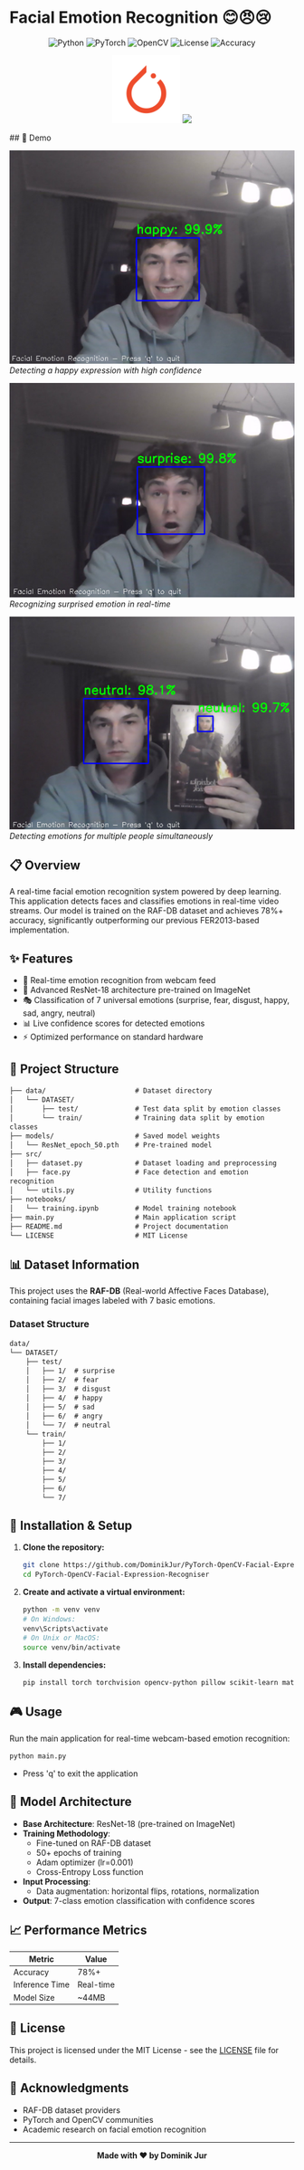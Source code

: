 # Facial Emotion Recognition 😊😠😢

<div align="center">

![Python](https://img.shields.io/badge/Python-3.6+-blue.svg?style=for-the-badge&logo=python&logoColor=white)
![PyTorch](https://img.shields.io/badge/PyTorch-1.7+-ee4c2c.svg?style=for-the-badge&logo=pytorch&logoColor=white)
![OpenCV](https://img.shields.io/badge/OpenCV-4.0+-5C3EE8.svg?style=for-the-badge&logo=opencv&logoColor=white)
![License](https://img.shields.io/badge/License-MIT-green.svg?style=for-the-badge)
![Accuracy](https://img.shields.io/badge/Accuracy-78%25+-yellow.svg?style=for-the-badge)

</div>

<p align="center">
  <img src="https://raw.githubusercontent.com/pytorch/pytorch.github.io/master/assets/images/pytorch-logo.png" width="120px"/>
  <img src="https://opencv.org/wp-content/uploads/2020/07/OpenCV_logo_black-2.png" width="120px"/>
</p>
## 📸 Demo

![Facial Emotion Recognition - Happy](demo/happy.png)
*Detecting a happy expression with high confidence*

![Facial Emotion Recognition - Surprise](demo/surprise.png)
*Recognizing surprised emotion in real-time*

![Facial Emotion Recognition - Multiple](demo/multi.png)
*Detecting emotions for multiple people simultaneously*
## 📋 Overview

A real-time facial emotion recognition system powered by deep learning. This application detects faces and classifies emotions in real-time video streams. Our model is trained on the RAF-DB dataset and achieves 78%+ accuracy, significantly outperforming our previous FER2013-based implementation.

## ✨ Features

- 🎦 Real-time emotion recognition from webcam feed
- 🧠 Advanced ResNet-18 architecture pre-trained on ImageNet
- 🎭 Classification of 7 universal emotions (surprise, fear, disgust, happy, sad, angry, neutral)
- 📊 Live confidence scores for detected emotions
- ⚡ Optimized performance on standard hardware

## 📂 Project Structure

```
├── data/                      # Dataset directory
│   └── DATASET/
│       ├── test/              # Test data split by emotion classes
│       └── train/             # Training data split by emotion classes
├── models/                    # Saved model weights
│   └── ResNet_epoch_50.pth    # Pre-trained model
├── src/
│   ├── dataset.py             # Dataset loading and preprocessing
│   ├── face.py                # Face detection and emotion recognition
│   └── utils.py               # Utility functions
├── notebooks/
│   └── training.ipynb         # Model training notebook
├── main.py                    # Main application script
├── README.md                  # Project documentation
└── LICENSE                    # MIT License
```

## 📊 Dataset Information

This project uses the **RAF-DB** (Real-world Affective Faces Database), containing facial images labeled with 7 basic emotions.

### Dataset Structure

```
data/
└── DATASET/
    ├── test/
    │   ├── 1/  # surprise
    │   ├── 2/  # fear
    │   ├── 3/  # disgust
    │   ├── 4/  # happy
    │   ├── 5/  # sad
    │   ├── 6/  # angry
    │   └── 7/  # neutral
    └── train/
        ├── 1/
        ├── 2/
        ├── 3/
        ├── 4/
        ├── 5/
        ├── 6/
        └── 7/
```

## 🚀 Installation & Setup

1. **Clone the repository:**
   ```bash
   git clone https://github.com/DominikJur/PyTorch-OpenCV-Facial-Expression-Recogniser.git
   cd PyTorch-OpenCV-Facial-Expression-Recogniser
   ```

2. **Create and activate a virtual environment:**
   ```bash
   python -m venv venv
   # On Windows:
   venv\Scripts\activate
   # On Unix or MacOS:
   source venv/bin/activate
   ```

3. **Install dependencies:**
   ```bash
   pip install torch torchvision opencv-python pillow scikit-learn matplotlib tqdm
   ```


## 🎮 Usage

Run the main application for real-time webcam-based emotion recognition:

```bash
python main.py
```

- Press 'q' to exit the application

## 🧠 Model Architecture


- **Base Architecture**: ResNet-18 (pre-trained on ImageNet)
- **Training Methodology**:
  - Fine-tuned on RAF-DB dataset
  - 50+ epochs of training
  - Adam optimizer (lr=0.001)
  - Cross-Entropy Loss function
- **Input Processing**:
  - Data augmentation: horizontal flips, rotations, normalization
- **Output**: 7-class emotion classification with confidence scores

## 📈 Performance Metrics

| Metric | Value |
|--------|-------|
| Accuracy | 78%+ |
| Inference Time | Real-time |
| Model Size | ~44MB |


## 📄 License

This project is licensed under the MIT License - see the [LICENSE](LICENSE) file for details.

## 🙏 Acknowledgments

- RAF-DB dataset providers
- PyTorch and OpenCV communities
- Academic research on facial emotion recognition

---

<div align="center">
  <b>Made with ❤️ by Dominik Jur</b>
</div>
